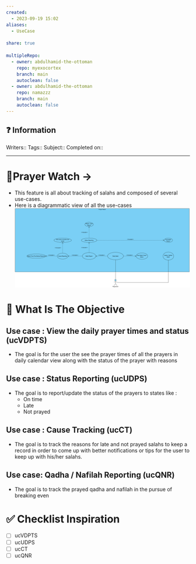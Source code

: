```yaml
---
created:
  - 2023-09-19 15:02
aliases:
  - UseCase

share: true

multipleRepo:
  - owner: abdulhamid-the-ottoman
    repo: myexocortex
    branch: main
    autoclean: false
  - owner: abdulhamid-the-ottoman
    repo: namazzz
    branch: main
    autoclean: false
---
```


## ❓ Information
Writers::
Tags::
Subject::
Completed on::

---
# 🔰Prayer Watch ->  
- This feature is all about tracking of salahs and composed of several use-cases.
- Here is a diagrammatic view of all the use-cases
	![PrayerWatch 2.png](./40-referenceVAULTS/Resource%20Library/Images/PrayerWatch%202.png)
# 🎯 What Is The Objective
## Use case : View the daily prayer times and status (ucVDPTS)
- The goal is for the user the see the prayer times of all the prayers in daily calendar view along with the status of the prayer with reasons

## Use case : Status Reporting (ucUDPS)
- The goal is to report/update the status of the prayers to states like : 
	- On time
	- Late
	- Not prayed
## Use case : Cause Tracking (ucCT)
- The goal is to track the reasons for late and not prayed salahs to keep a record in order to come up with better notifications or tips for the user to keep up with his/her salahs.

## Use case: Qadha / Nafilah Reporting (ucQNR)
- The goal is to track the prayed qadha and nafilah in the pursue of breaking even
# ✅ Checklist Inspiration
- [ ] ucVDPTS
- [ ] ucUDPS
- [ ] ucCT
- [ ] ucQNR